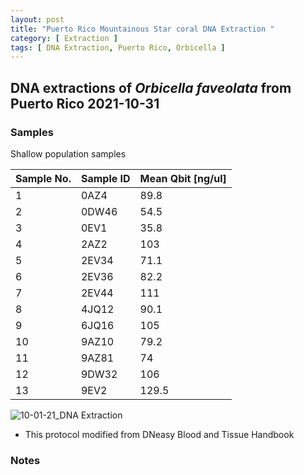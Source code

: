 ```yaml
---
layout: post
title: "Puerto Rico Mountainous Star coral DNA Extraction "
category: [ Extraction ]
tags: [ DNA Extraction, Puerto Rico, Orbicella ]
---
```


## DNA extractions of *Orbicella faveolata* from Puerto Rico 2021-10-31

### Samples

Shallow population samples

Sample No.   | Sample ID | Mean Qbit [ng/ul] |
------------ | ----------|--------------|
1            |    0AZ4   | 89.8  |   
2            |     0DW46 | 54.5 |
3            |   0EV1   | 35.8   |
4            |   2AZ2   | 103    |
5            |     2EV34   | 71.1|
6            |     2EV36   | 82.2|
7            |     2EV44  | 111   |   
8            |     4JQ12  | 90.1 |
9            |    6JQ16  |   105  |
10           |     9AZ10 |  79.2 |
11           |    9AZ81    |  74 |
12           |     9DW32  |  106 |   
13           |    9EV2   | 129.5  |


![10-01-21_DNA Extraction](https://raw.githubusercontent.com/matiasgoco/matiasgoco.github.io/master/images/)

* This protocol modified from DNeasy Blood and Tissue Handbook

### Notes


